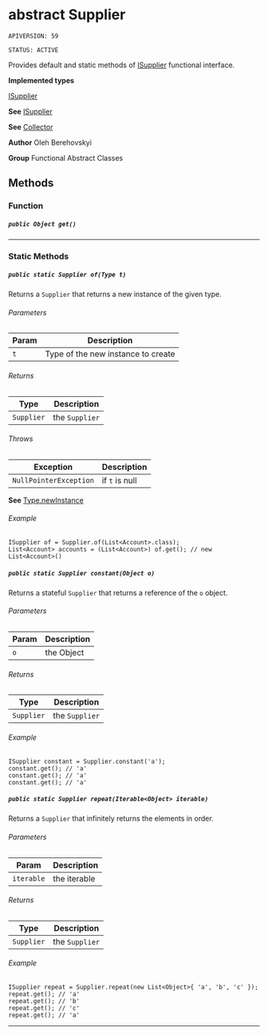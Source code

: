 # abstract Supplier

`APIVERSION: 59`

`STATUS: ACTIVE`

Provides default and static methods of
[ISupplier](/docs/Functional-Interfaces/ISupplier.md) functional interface.


**Implemented types**

[ISupplier](/docs/Functional-Interfaces/ISupplier.md)


**See** [ISupplier](/docs/Functional-Interfaces/ISupplier.md)


**See** [Collector](/docs/Functional-Abstract-Classes/Collector.md)


**Author** Oleh Berehovskyi


**Group** Functional Abstract Classes

## Methods
### Function
##### `public Object get()`
---
### Static Methods
##### `public static Supplier of(Type t)`

Returns a `Supplier` that returns a new instance of the given type.

###### Parameters

|Param|Description|
|---|---|
|`t`|Type of the new instance to create|

###### Returns

|Type|Description|
|---|---|
|`Supplier`|the `Supplier`|

###### Throws

|Exception|Description|
|---|---|
|`NullPointerException`|if `t` is null|


**See** [Type.newInstance](Type.newInstance)

###### Example
```apex
ISupplier of = Supplier.of(List<Account>.class);
List<Account> accounts = (List<Account>) of.get(); // new List<Account>()
```


##### `public static Supplier constant(Object o)`

Returns a stateful `Supplier` that returns a reference of the `o` object.

###### Parameters

|Param|Description|
|---|---|
|`o`|the Object|

###### Returns

|Type|Description|
|---|---|
|`Supplier`|the `Supplier`|

###### Example
```apex
ISupplier constant = Supplier.constant('a');
constant.get(); // 'a'
constant.get(); // 'a'
constant.get(); // 'a'
```


##### `public static Supplier repeat(Iterable<Object> iterable)`

Returns a `Supplier` that infinitely returns the elements in order.

###### Parameters

|Param|Description|
|---|---|
|`iterable`|the iterable|

###### Returns

|Type|Description|
|---|---|
|`Supplier`|the `Supplier`|

###### Example
```apex
ISupplier repeat = Supplier.repeat(new List<Object>{ 'a', 'b', 'c' });
repeat.get(); // 'a'
repeat.get(); // 'b'
repeat.get(); // 'c'
repeat.get(); // 'a'
```


---
